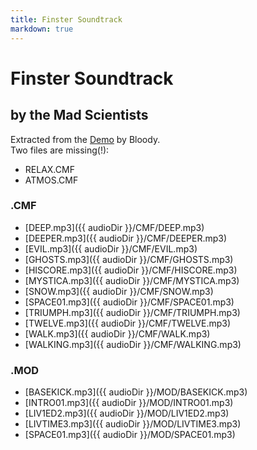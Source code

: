 ```yaml
---
title: Finster Soundtrack
markdown: true
---
```


# Finster Soundtrack

## by the Mad Scientists

Extracted from the [Demo](/demos/finster/) by Bloody.  
Two files are missing(!):  
* RELAX.CMF
* ATMOS.CMF


### .CMF                                         

* [DEEP.mp3]({{ audioDir }}/CMF/DEEP.mp3)
* [DEEPER.mp3]({{ audioDir }}/CMF/DEEPER.mp3)
* [EVIL.mp3]({{ audioDir }}/CMF/EVIL.mp3)
* [GHOSTS.mp3]({{ audioDir }}/CMF/GHOSTS.mp3)
* [HISCORE.mp3]({{ audioDir }}/CMF/HISCORE.mp3)
* [MYSTICA.mp3]({{ audioDir }}/CMF/MYSTICA.mp3)
* [SNOW.mp3]({{ audioDir }}/CMF/SNOW.mp3)
* [SPACE01.mp3]({{ audioDir }}/CMF/SPACE01.mp3)
* [TRIUMPH.mp3]({{ audioDir }}/CMF/TRIUMPH.mp3)
* [TWELVE.mp3]({{ audioDir }}/CMF/TWELVE.mp3)
* [WALK.mp3]({{ audioDir }}/CMF/WALK.mp3)
* [WALKING.mp3]({{ audioDir }}/CMF/WALKING.mp3)


### .MOD 

* [BASEKICK.mp3]({{ audioDir }}/MOD/BASEKICK.mp3)
* [INTRO01.mp3]({{ audioDir }}/MOD/INTRO01.mp3)
* [LIV1ED2.mp3]({{ audioDir }}/MOD/LIV1ED2.mp3)
* [LIVTIME3.mp3]({{ audioDir }}/MOD/LIVTIME3.mp3)
* [SPACE01.mp3]({{ audioDir }}/MOD/SPACE01.mp3)



<style>
  article {
   padding-bottom: 50px;
   display: grid;
    max-width: 100%;
    padding-right: 20px;
    padding-left: 20px;
  }

  article table {
    border-collapse: collapse;
    margin: 0 auto;
    max-width: 90vw;
    display: block;
    overflow-x: auto;
    width: 100%;
  }

  article td, 
  article th {
    border: 1px solid currentColor;
    padding: 2px 10px;
  }

  article th {
    background: #ac876d47;
  }

  article tr.link td {
    cursor: pointer;
  }

  article tr.link:hover td {
      background: #ac876d24;
  }

  article tr.missing td {
    opacity: 0.5;
  }

</style>

<script>
  const table = document.querySelector("article table");
  table.classList.add("js");
  const rows = Array.from(table.querySelectorAll("tr"));
  for(let row of rows) {
    const isMissing = row.querySelector("del") != null;
    if (isMissing) {
      row.classList.add("missing");
      continue;
    }
    const link = row.querySelector("a[href]");
    if (link == null) {
      continue;
    }
    row.classList.add("link");
    row.addEventListener("click", () => link.click());
  }
</script>
